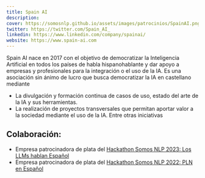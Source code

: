 ```yaml
---
title: Spain AI
description:
cover: https://somosnlp.github.io/assets/images/patrocinios/SpainAI.png
twitter: https://twitter.com/Spain_AI_ 
linkedin: https://www.linkedin.com/company/spainai/
website: https://www.spain-ai.com
---
```


Spain AI nace en 2017 con el objetivo de democratizar la Inteligencia Artificial en todos los países de habla hispanohablante y dar apoyo a empresas y profesionales para la integración o el uso de la IA. Es una asociación sin ánimo de lucro que busca democratizar la IA en castellano mediante
- La divulgación y formación continua de casos de uso, estado del arte de la IA y sus herramientas.
- La realización de proyectos transversales que permitan aportar valor a la sociedad mediante el uso de la IA.
Entre otras iniciativas

## Colaboración:
- Empresa patrocinadora de plata del [Hackathon Somos NLP 2023: Los LLMs hablan Español](/hackathon)
- Empresa patrocinadora de plata del [Hackathon Somos NLP 2022: PLN en Español](/hackathon-2022)
